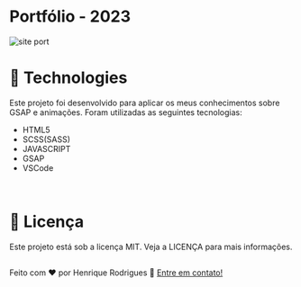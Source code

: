 # Portfólio - 2023
![site port](https://user-images.githubusercontent.com/79226722/232561393-9d79afb8-e8ee-4d4b-91a9-5e413fbd9470.png)

<h1>🚀 Technologies </h1>
<p> Este projeto foi desenvolvido para aplicar os meus conhecimentos sobre GSAP e animações. Foram utilizadas as seguintes tecnologias: </p>

* HTML5
* SCSS(SASS)
* JAVASCRIPT
* GSAP
* VSCode
</br>

<h1>📄 Licença </h1>
Este projeto está sob a licença MIT. Veja a LICENÇA para mais informações.
</br>

## 
Feito com ❤ por Henrique Rodrigues 👋 <a href="https://www.linkedin.com/in/henrique-rodriguesoliveira/" >Entre em contato! </a>
